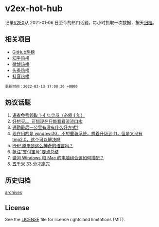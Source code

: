 # v2ex-hot-hub

 记录[V2EX](https://www.v2ex.com/)从 2021-01-06 日至今的热门话题。每小时抓取一次数据，按天[归档](archives)。
 
 ## 相关项目

- [GitHub热榜](https://github.com/lonnyzhang423/github-hot-hub)
- [知乎热榜](https://github.com/lonnyzhang423/zhihu-hot-hub)
- [微博热榜](https://github.com/lonnyzhang423/weibo-hot-hub)
- [头条热榜](https://github.com/lonnyzhang423/toutiao-hot-hub)
- [抖音热榜](https://github.com/lonnyzhang423/douyin-hot-hub)


 `更新时间：2022-03-13 17:08:36 +0800`

## 热议话题

1. [语雀免费领取 1-4 年会员（必领 1 年）](https://www.v2ex.com/t/839992)
1. [好想买。。可惜现在只能看看流流口水](https://www.v2ex.com/t/839969)
1. [通勤最后一公里有没有什么好方式?](https://www.v2ex.com/t/839994)
1. [现在用的是 windows10，不想重装系统，想着升级到 11，但是又没有 tmp2.0，这个可以解决吗](https://www.v2ex.com/t/839980)
1. [PHP 原来是这么神奇的语言吗？](https://www.v2ex.com/t/839895)
1. [抢注“支付宝号”要点总结](https://www.v2ex.com/t/839973)
1. [请问 Windows 和 Mac 的电脑组合该如何搭配？](https://www.v2ex.com/t/839914)
1. [五千米 33 分才跑完](https://www.v2ex.com/t/839987)

## 历史归档

[archives](archives)

## License

See the [LICENSE](LICENSE) file for license rights and limitations (MIT).
